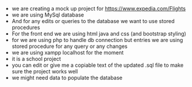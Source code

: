 - we are creating a mock up project for https://www.expedia.com/Flights 
- we are using MySql database
- And for any edits or queries to the database we want to use stored procedures 
- For the front end we are using html java and css (and bootstrap styling)
- for we are using php to handle db connection but entries we are using stored procedure for any query or any changes
- we are using xampp localhost for the moment
- it is a school project
- you can edit or give me a copiable text of the updated .sql file to make sure the project works well
- we might need data to populate the database

